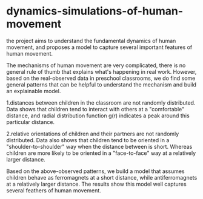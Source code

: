 # dynamics-simulations-of-human-movement
the project aims to understand the fundamental dynamics of human movement, and proposes a model to capture several important features of human movement.

The mechanisms of human movement are very complicated, there is no general rule of thumb that explains what's happening in real work. However, based on the real-observed data in preschool classrooms, we do find some general patterns that can be helpful to understand the mechanism and build an explainable model.

   1.distances between children in the classroom are not randomly distributed. Data shows that children tend to interact with others at a "comfortable" distance, and radial distribution function g(r) indicates a peak around this particular distance.

   2.relative orientations of children and their partners are not randomly distributed. Data also shows that children tend to be oriented in a "shoulder-to-shoulder" way when the distance between is short. Whereas children are more likely to be oriented in a "face-to-face" way at a relatively larger distance.

Based on the above-observed patterns, we build a model that assumes children behave as ferromagnets at a short distance, while antiferromagnets at a relatively larger distance. The results show this model well captures several feathers of human movement.
